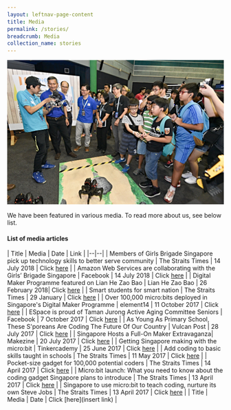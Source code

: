 ```yaml
---
layout: leftnav-page-content
title: Media
permalink: /stories/
breadcrumb: Media
collection_name: stories
---
```

![media main image](/images/stories/media/media-main-page-2.jpg)

We have been featured in various media. To read more about us, see below list. 

#### List of media articles

| Title | Media | Date | Link |
|--|--|
| Members of Girls Brigade Singapore pick up technology skills to better serve community | The Straits Times  | 14 July 2018 | Click [here](https://www.straitstimes.com/singapore/members-of-girls-brigade-singapore-pick-up-technology-skills-to-better-serve-community) |
| Amazon Web Services are collaborating with the Girls’ Brigade Singapore | Facebook | 14 July 2018 | Click [here](https://www.facebook.com/amazonwebservices/videos/1735724719798219/) |
| Digital Maker Programme featured on Lian He Zao Bao | Lian He Zao Bao  | 26 February 2018| Click [here](https://www.zaobao.com.sg/news/singapore/story20180226-837967) |
| Smart students for smart nation | The Straits Times | 29 January | Click [here](https://www.straitstimes.com/singapore/education/smart-students-for-smart-nation) |
| Over 100,000 micro:bits deployed in Singapore's Digital Maker Programme | element14 | 11 October 2017 | Click [here](https://www.element14.com/community/community/stem-academy/microbit/blog/2017/10/10/over-100000-microbits-deployed-in-singapores-digital-maker-programme) |
| ESpace is proud of Taman Jurong Active Aging Committee Seniors | Facebook | 7 October 2017 | Click [here](https://www.facebook.com/EspaceCW/videos/vb.1185282284824920/1661212403898570/?type=2&theater) |
| As Young As Primary School, These S'poreans Are Coding The Future Of Our Country | Vulcan Post | 28 July 2017 | Click [here](https://vulcanpost.com/617312/code-xtremeapps-2017-hackathon/) |
| Singapore Hosts a Full-On Maker Extravaganza| Makezine | 20 July 2017 | Click [here](https://makezine.com/2017/07/20/singapore-hosts-full-maker-extravaganza/) |
| Getting Singapore making with the micro:bit | Tinkercademy | 25 June 2017 | Click [here](https://blog.tinkercademy.com/digital-maker-programme-998927090ddc) |
| Add coding to basic skills taught in schools | The Straits Times  | 11 May 2017 | Click [here](https://www.straitstimes.com/opinion/add-coding-to-basic-skills-taught-in-schools?xtor=CS3-18) |
| Pocket-size gadget for 100,000 potential coders | The Straits Times | 14 April 2017 | Click [here](https://www.straitstimes.com/singapore/pocket-size-gadget-for-100000-potential-coders) |
| Micro:bit launch: What you need to know about the coding gadget Singapore plans to introduce | The Straits Times | 13 April 2017 | Click [here](https://www.straitstimes.com/singapore/microbit-launch-what-you-need-to-know-about-the-coding-gadget-singapore-plans-to-introduce) |
| Singapore to use micro:bit to teach coding, nurture its own Steve Jobs | The Straits Times | 13 April 2017 | Click [here](https://www.straitstimes.com/singapore/singapore-to-use-microbit-to-teach-coding-nurture-its-own-steve-jobs) |
| Title | Media | Date | Click [here](insert link) |
